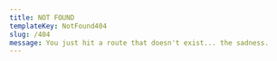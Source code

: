 ```yaml
---
title: NOT FOUND
templateKey: NotFound404
slug: /404
message: You just hit a route that doesn't exist... the sadness.
---
```

